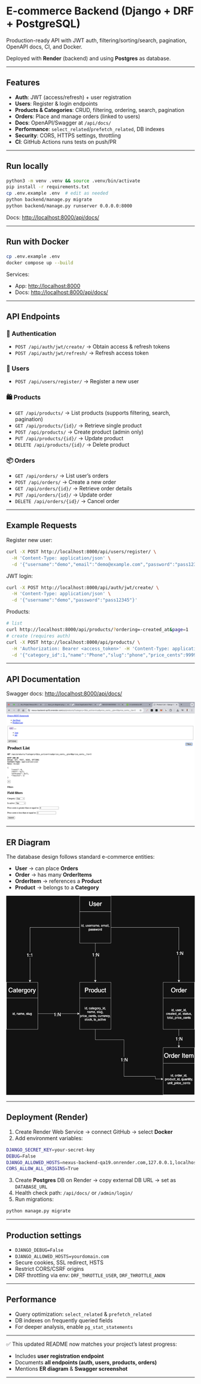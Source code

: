 # E-commerce Backend (Django + DRF + PostgreSQL)

Production-ready API with JWT auth, filtering/sorting/search, pagination, OpenAPI docs, CI, and Docker.

Deployed with **Render** (backend) and using **Postgres** as database.

---

## Features

* **Auth**: JWT (access/refresh) + user registration
* **Users**: Register & login endpoints
* **Products & Categories**: CRUD, filtering, ordering, search, pagination
* **Orders**: Place and manage orders (linked to users)
* **Docs**: OpenAPI/Swagger at `/api/docs/`
* **Performance**: `select_related`/`prefetch_related`, DB indexes
* **Security**: CORS, HTTPS settings, throttling
* **CI**: GitHub Actions runs tests on push/PR

---

## Run locally

```bash
python3 -m venv .venv && source .venv/bin/activate
pip install -r requirements.txt
cp .env.example .env  # edit as needed
python backend/manage.py migrate
python backend/manage.py runserver 0.0.0.0:8000
```

Docs: [http://localhost:8000/api/docs/](http://localhost:8000/api/docs/)

---

## Run with Docker

```bash
cp .env.example .env
docker compose up --build
```

Services:

* App: [http://localhost:8000](http://localhost:8000)
* Docs: [http://localhost:8000/api/docs/](http://localhost:8000/api/docs/)

---

## API Endpoints

### 🔑 Authentication

* `POST /api/auth/jwt/create/` → Obtain access & refresh tokens
* `POST /api/auth/jwt/refresh/` → Refresh access token

### 👤 Users

* `POST /api/users/register/` → Register a new user

### 🛍️ Products

* `GET /api/products/` → List products (supports filtering, search, pagination)
* `GET /api/products/{id}/` → Retrieve single product
* `POST /api/products/` → Create product (admin only)
* `PUT /api/products/{id}/` → Update product
* `DELETE /api/products/{id}/` → Delete product

### 📦 Orders

* `GET /api/orders/` → List user’s orders
* `POST /api/orders/` → Create a new order
* `GET /api/orders/{id}/` → Retrieve order details
* `PUT /api/orders/{id}/` → Update order
* `DELETE /api/orders/{id}/` → Cancel order

---

## Example Requests

Register new user:

```bash
curl -X POST http://localhost:8000/api/users/register/ \
  -H 'Content-Type: application/json' \
  -d '{"username":"demo","email":"demo@example.com","password":"pass12345"}'
```

JWT login:

```bash
curl -X POST http://localhost:8000/api/auth/jwt/create/ \
  -H 'Content-Type: application/json' \
  -d '{"username":"demo","password":"pass12345"}'
```

Products:

```bash
# list
curl http://localhost:8000/api/products/?ordering=-created_at&page=1
# create (requires auth)
curl -X POST http://localhost:8000/api/products/ \
  -H 'Authorization: Bearer <access_token>' -H 'Content-Type: application/json' \
  -d '{"category_id":1,"name":"Phone","slug":"phone","price_cents":9999,"currency":"USD","is_active":true,"stock":10}'
```

---

## API Documentation

Swagger docs: [http://localhost:8000/api/docs/](http://localhost:8000/api/docs/)

![Swagger Screenshot](docs/swagger-products.png)

---

## ER Diagram

The database design follows standard e-commerce entities:

* **User** → can place **Orders**
* **Order** → has many **OrderItems**
* **OrderItem** → references a **Product**
* **Product** → belongs to a **Category**

![ER Diagram](docs/er-diagram.png)

---

## Deployment (Render)

1. Create Render Web Service → connect GitHub → select **Docker**
2. Add environment variables:

```bash
DJANGO_SECRET_KEY=your-secret-key
DEBUG=False
DJANGO_ALLOWED_HOSTS=nexus-backend-qa19.onrender.com,127.0.0.1,localhost
CORS_ALLOW_ALL_ORIGINS=True
```

3. Create **Postgres** DB on Render → copy external DB URL → set as `DATABASE_URL`
4. Health check path: `/api/docs/` or `/admin/login/`
5. Run migrations:

```bash
python manage.py migrate
```

---

## Production settings

* `DJANGO_DEBUG=False`
* `DJANGO_ALLOWED_HOSTS=yourdomain.com`
* Secure cookies, SSL redirect, HSTS
* Restrict CORS/CSRF origins
* DRF throttling via env: `DRF_THROTTLE_USER`, `DRF_THROTTLE_ANON`

---

## Performance

* Query optimization: `select_related` & `prefetch_related`
* DB indexes on frequently queried fields
* For deeper analysis, enable `pg_stat_statements`

---

✅ This updated README now matches your project’s latest progress:

* Includes **user registration endpoint**
* Documents **all endpoints (auth, users, products, orders)**
* Mentions **ER diagram** & **Swagger screenshot**

---
